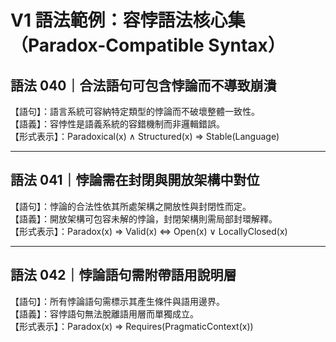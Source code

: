 # V1 語法範例：容悖語法核心集（Paradox-Compatible Syntax）

## 語法 040｜合法語句可包含悖論而不導致崩潰

【語句】：語言系統可容納特定類型的悖論而不破壞整體一致性。  
【語義】：容悖性是語義系統的容錯機制而非邏輯錯誤。  
【形式表示】：Paradoxical(x) ∧ Structured(x) ⇒ Stable(Language)

---

## 語法 041｜悖論需在封閉與開放架構中對位

【語句】：悖論的合法性依其所處架構之開放性與封閉性而定。  
【語義】：開放架構可包容未解的悖論，封閉架構則需局部封環解釋。  
【形式表示】：Paradox(x) ⇒ Valid(x) ⇔ Open(x) ∨ LocallyClosed(x)

---

## 語法 042｜悖論語句需附帶語用說明層

【語句】：所有悖論語句需標示其產生條件與語用邊界。  
【語義】：容悖語句無法脫離語用層而單獨成立。  
【形式表示】：Paradox(x) ⇒ Requires(PragmaticContext(x))
